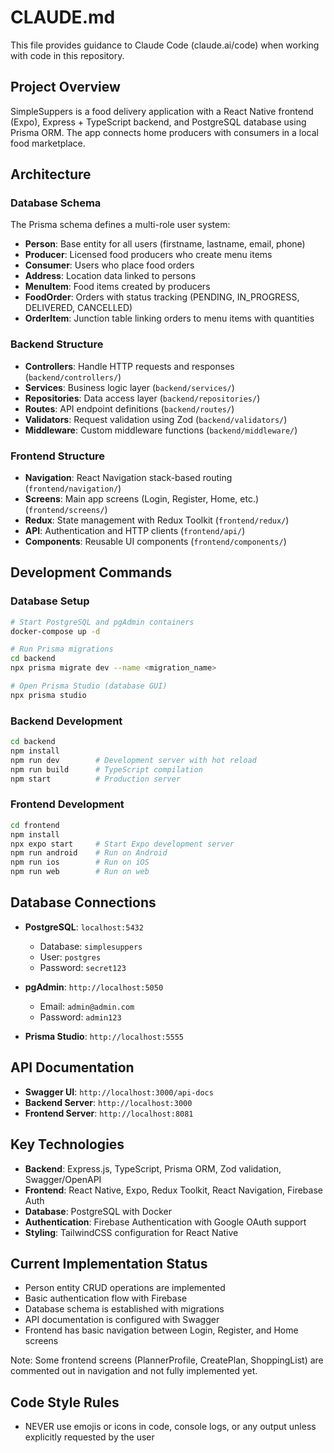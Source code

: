 # CLAUDE.md

This file provides guidance to Claude Code (claude.ai/code) when working with code in this repository.

## Project Overview

SimpleSuppers is a food delivery application with a React Native frontend (Expo), Express + TypeScript backend, and PostgreSQL database using Prisma ORM. The app connects home producers with consumers in a local food marketplace.

## Architecture

### Database Schema
The Prisma schema defines a multi-role user system:
- **Person**: Base entity for all users (firstname, lastname, email, phone)
- **Producer**: Licensed food producers who create menu items 
- **Consumer**: Users who place food orders
- **Address**: Location data linked to persons
- **MenuItem**: Food items created by producers
- **FoodOrder**: Orders with status tracking (PENDING, IN_PROGRESS, DELIVERED, CANCELLED)
- **OrderItem**: Junction table linking orders to menu items with quantities

### Backend Structure
- **Controllers**: Handle HTTP requests and responses (`backend/controllers/`)
- **Services**: Business logic layer (`backend/services/`)
- **Repositories**: Data access layer (`backend/repositories/`)
- **Routes**: API endpoint definitions (`backend/routes/`)
- **Validators**: Request validation using Zod (`backend/validators/`)
- **Middleware**: Custom middleware functions (`backend/middleware/`)

### Frontend Structure
- **Navigation**: React Navigation stack-based routing (`frontend/navigation/`)
- **Screens**: Main app screens (Login, Register, Home, etc.) (`frontend/screens/`)
- **Redux**: State management with Redux Toolkit (`frontend/redux/`)
- **API**: Authentication and HTTP clients (`frontend/api/`)
- **Components**: Reusable UI components (`frontend/components/`)

## Development Commands

### Database Setup
```bash
# Start PostgreSQL and pgAdmin containers
docker-compose up -d

# Run Prisma migrations
cd backend
npx prisma migrate dev --name <migration_name>

# Open Prisma Studio (database GUI)
npx prisma studio
```

### Backend Development
```bash
cd backend
npm install
npm run dev        # Development server with hot reload
npm run build      # TypeScript compilation
npm start          # Production server
```

### Frontend Development
```bash
cd frontend
npm install
npx expo start     # Start Expo development server
npm run android    # Run on Android
npm run ios        # Run on iOS
npm run web        # Run on web
```

## Database Connections

- **PostgreSQL**: `localhost:5432`
  - Database: `simplesuppers`
  - User: `postgres`
  - Password: `secret123`

- **pgAdmin**: `http://localhost:5050`
  - Email: `admin@admin.com`
  - Password: `admin123`

- **Prisma Studio**: `http://localhost:5555`

## API Documentation

- **Swagger UI**: `http://localhost:3000/api-docs`
- **Backend Server**: `http://localhost:3000`
- **Frontend Server**: `http://localhost:8081`

## Key Technologies

- **Backend**: Express.js, TypeScript, Prisma ORM, Zod validation, Swagger/OpenAPI
- **Frontend**: React Native, Expo, Redux Toolkit, React Navigation, Firebase Auth
- **Database**: PostgreSQL with Docker
- **Authentication**: Firebase Authentication with Google OAuth support
- **Styling**: TailwindCSS configuration for React Native

## Current Implementation Status

- Person entity CRUD operations are implemented
- Basic authentication flow with Firebase
- Database schema is established with migrations
- API documentation is configured with Swagger
- Frontend has basic navigation between Login, Register, and Home screens

Note: Some frontend screens (PlannerProfile, CreatePlan, ShoppingList) are commented out in navigation and not fully implemented yet.

## Code Style Rules

- NEVER use emojis or icons in code, console logs, or any output unless explicitly requested by the user